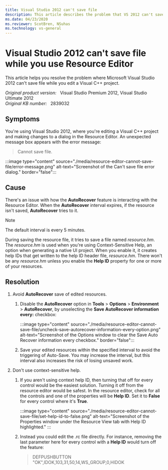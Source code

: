 ```yaml
---
title: Visual Studio 2012 can't save file
description: This article describes the problem that VS 2012 can't save file while using Resource Editor, and provides a solution.
ms.date: 04/23/2020
ms.reviewer: ScotBren, NSuhas
ms.technology: vs-general
---
```

# Visual Studio 2012 can't save file while you use Resource Editor

This article helps you resolve the problem where Microsoft Visual Studio 2012 can't save file while you edit a Visual C++ project.

_Original product version:_ &nbsp; Visual Studio Premium 2012, Visual Studio Ultimate 2012  
_Original KB number:_ &nbsp; 2839032

## Symptoms

You're using Visual Studio 2012, where you're editing a Visual C++ project and making changes to a dialog in the Resource Editor. An unexpected message box appears with the error message:

> Cannot save file.

:::image type="content" source="./media/resource-editor-cannot-save-file/error-message.png" alt-text="Screenshot of the Can't save file error dialog." border="false":::

## Cause

There's an issue with how the **AutoRecover** feature is interacting with the Resource Editor. When the **AutoRecover** interval expires, if the resource isn't saved, **AutoRecover** tries to it.

> [!NOTE]
> The default interval is every 5 minutes.

During saving the resource file, it tries to save a file named *resource.hm*. The *resource.hm* is used when you're using Context-Sensitive Help, an option when generating a native UI project. When you enable it, it creates help IDs that get written to the help ID header file, *resource.hm*. There won't be any *resource.hm* unless you enable the **Help ID** property for one or more of your resources.

## Resolution

1. Avoid **AutoRecover** save of edited resources.

    1. Disable the **AutoRecover** option in **Tools** > **Options** > **Environment** > **AutoRecover**, by unselecting the **Save AutoRecover information every:** checkbox:

        :::image type="content" source="./media/resource-editor-cannot-save-file/uncheck-save-autorecover-information-every-option.png" alt-text="Screenshot of the Options window to clear the Save Auto Recover information every checkbox." border="false":::

    1. Save your edited resources within the specified interval to avoid the triggering of Auto-Save. You may increase the interval, but this interval also increases the risk of losing unsaved work.

2. Don't use context-sensitive help.

    1. If you aren't using context help ID, then turning that off for every control would be the easiest solution. Turning it off from the resource editor would be safest. In the resource editor, check for all the controls and one of the properties will be **Help ID**. Set it to **False** for every control where it's **True**.

        :::image type="content" source="./media/resource-editor-cannot-save-file/set-help-id-to-false.png" alt-text="Screenshot of the Properties window under the Resource View tab with Help ID highlighted." :::

    2. Instead you could edit the .rc file directly. For instance, removing the last parameter here for every control with a **Help ID** would turn off the feature:

        > DEFPUSHBUTTON "OK",IDOK,103,31,50,14,WS_GROUP,0,HIDOK
